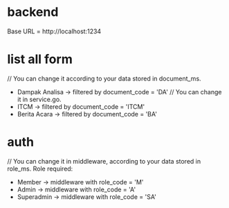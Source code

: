 # backend
Base URL = http://localhost:1234

# list all form
// You can change it according to your data stored in document_ms.
- Dampak Analisa -> filtered by document_code = 'DA' // You can change it in service.go.
- ITCM -> filtered by document_code = 'ITCM'
- Berita Acara -> filtered by document_code = 'BA'

# auth
// You can change it in middleware, according to your data stored in role_ms.
Role required:
- Member -> middleware with role_code = 'M' 
- Admin -> middleware with role_code = 'A'
- Superadmin -> middleware with role_code = 'SA'